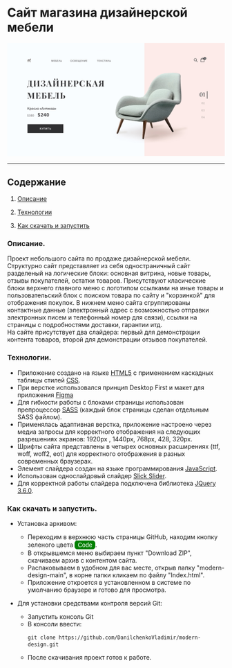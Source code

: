 # <b>Сайт магазина дизайнерской мебели </b> 

![fig](https://github.com/DanilchenkoVladimir/modern-design/blob/ecadd7a1bb4f12eaf0b0cf9f87e9620ee5cb31c9/readme/readme.jpg)

___

## Содержание

1. [Описание](#Описание)
    
1. [Технологии](#Технологии)
   
1. [Как скачать и запустить](#Какскачатьизапустить)


### Описание.
Проект небольшого сайта по продаже дизайнерской мебели. Структурно сайт представляет из себя одностраничный сайт разделеный на логические блоки: основная витрина, новые товары, отзывы покупателей, остатки товаров. Присутствуют класические блоки верхнего главного меню с логотипом ссылками на иные товары и пользовательский блок с поиском товара по сайту и "корзинкой" для отображения покупок. В нижнем меню сайта сгруппированы контактные данные (электронный адрес с возможностью отправки электронных писем и телефонный номер для связи), ссылки на страницы с подробностями доставки, гарантии итд.      
На сайте присутствует два слайдера: первый для демонстрации контента товаров, второй для демонстрации отзывов покупателей.

### Технологии.
* Приложение создано на языке [HTML5](https://html.spec.whatwg.org/multipage/) 
с применением каскадных таблицы стилей [CSS](https://www.w3.org/Style/CSS/). 
* При верстке использовался принцип Desktop First и макет для приложения [Figma](https://www.figma.com/)
*  Для гибкости работы с блоками страницы использован препроцессор [SASS](https://sass-lang.com/) (каждый блок страницы сделан отдельным SASS файлом).
* Применялась адаптивная верстка, приложение настроено через медиа запросы для корректного отображения на следующих разрешениях экранов: 1920px , 1440px, 768px, 428, 320px.  
* Шрифты сайта представлены в четырех основных расширениях (ttf, woff, woff2, eot) для корректного отображения в разных современных браузерах. 
* Элемент слайдера создан на языке программирования [JavaScript](https://ru.wikipedia.org/wiki/JavaScript). 
* Использован однослайдовый слайдер [Slick Slider](https://kenwheeler.github.io/slick/).
* Для корректной работы слайдера подключена библиотека  [JQuery 3.6.0](https://jquery.com/download/).

### Как скачать и запустить.
* Установка архивом: 

    - Переходим в верхнюю часть страницы GitHub, находим кнопку зеленого цвета <button style="border-radius: 6px; background: green; border: 1px solid green; font-size: 14px; font-weight: 500; color: #ffffff">Code</button>.
    - В открывшемся меню выбираем пункт "Download ZIP", скачиваем архив с контентом сайта.
    - Распаковываем в удобном для вас месте, открыв папку "modern-design-main", в корне папки кликаем по файлу "Index.html".
    - Приложение откроется в установленном в системе по умолчанию браузере и готово для просмотра. 

* Для установки средствами контроля версий Git:
    - Запустить консоль Git
    - В консоли ввести: 
        ``` 
        git clone https://github.com/DanilchenkoVladimir/modern-design.git 
        ```
    - После скачивания проект готов к работе.


